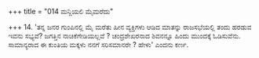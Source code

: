 +++
title = "014 ಮನ್ದಿಯಲಿ ಮೈಮರೆದು"

+++
14. 'ತನ್ನ ಜನರ ಗುಂಪಿನಲ್ಲಿ ಮೈ ಮರೆತು ಹೀನ ವ್ಯಕ್ತಿಗಳು ಆಡಿದ ಮಾತನ್ನು ರಾಜಸಭೆಯಲ್ಲಿ ತಂದು ಹರಡುವ ಇವನು ಸಭ್ಯವೆ? ಜಗತ್ತಿನ ನಾಚಿಕೆಗೇಡಿಯಲ್ಲವೆ ? ಚಂದ್ರಶೇಖರನಾದ ಶಿವನನ್ನೂ ಹಿಂದು ಮುಂದಕ್ಕೆ ಓಡಿಸುವೆನು. ಸಾಮಾನ್ಯರಾದ ಈ ಕುಂತಿಯ ಮಕ್ಕಳು ನನಗೆ ಸರಿಸಮಾನರೇ ? ಹೇಳು' ಎಂದನು ಕರ್ಣ.
